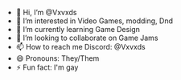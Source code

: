 - 👋 Hi, I’m @Vxvxds
- 👀 I’m interested in Video Games, modding, Dnd
- 🌱 I’m currently learning Game Design
- 💞️ I’m looking to collaborate on Game Jams
- 📫 How to reach me Discord: @Vxvxds
- 😄 Pronouns: They/Them
- ⚡ Fun fact: I'm gay

<!---
Vxvxds/Vxvxds is a ✨ special ✨ repository because its `README.md` (this file) appears on your GitHub profile.
You can click the Preview link to take a look at your changes.
--->
